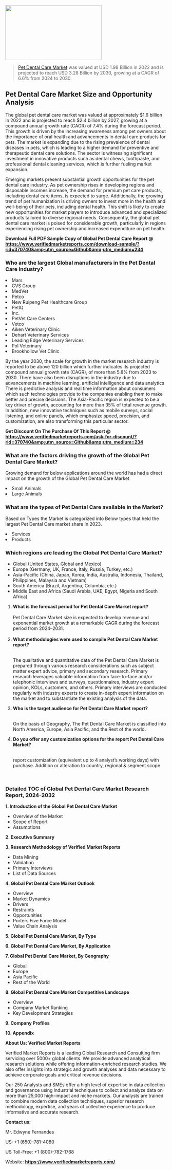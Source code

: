 <img src="https://ffe5etoiles.com/wp-content/uploads/2024/12/MST1-300x171.png" alt="" width="300" height="171" class="alignnone size-medium wp-image-20088" /><blockquote><p><p><a href="https://www.verifiedmarketreports.com/download-sample/?rid=370740&utm_source=Github&utm_medium=234" target="_blank">Pet Dental Care Market</a> was valued at USD 1.98 Billion in 2022 and is projected to reach USD 3.28 Billion by 2030, growing at a CAGR of 6.6% from 2024 to 2030.</p></blockquote><p><h2>Pet Dental Care Market Size and Opportunity Analysis</h2><p>The global pet dental care market was valued at approximately $1.6 billion in 2022 and is projected to reach $2.4 billion by 2027, growing at a compound annual growth rate (CAGR) of 7.4% during the forecast period. This growth is driven by the increasing awareness among pet owners about the importance of oral health and advancements in dental care products for pets. The market is expanding due to the rising prevalence of dental diseases in pets, which is leading to a higher demand for preventive and therapeutic dental care solutions. The sector is witnessing significant investment in innovative products such as dental chews, toothpaste, and professional dental cleaning services, which is further fueling market expansion.</p><p>Emerging markets present substantial growth opportunities for the pet dental care industry. As pet ownership rises in developing regions and disposable incomes increase, the demand for premium pet care products, including dental care items, is expected to surge. Additionally, the growing trend of pet humanization is driving owners to invest more in the health and well-being of their pets, including dental health. This shift is likely to create new opportunities for market players to introduce advanced and specialized products tailored to diverse regional needs. Consequently, the global pet dental care market is poised for considerable growth, particularly in regions experiencing rising pet ownership and increased expenditure on pet health.</p></p><p class=""><strong>Download Full PDF Sample Copy of Global Pet Dental Care Report @ <a href="https://www.verifiedmarketreports.com/download-sample/?rid=370740&amp;utm_source=Github&amp;utm_medium=234" target="_blank">https://www.verifiedmarketreports.com/download-sample/?rid=370740&amp;utm_source=Github&amp;utm_medium=234</a></strong></p><h3 id="" class="">Who are the largest Global manufacturers in the Pet Dental Care industry?</h3><p><li>Mars</li><li> CVS Group</li><li> MedVet</li><li> Petco</li><li> New Ruipeng Pet Healthcare Group</li><li> PetIQ</li><li> Inc.</li><li> PetVet Care Centers</li><li> Vetco</li><li> Aiken Veterinary Clinic</li><li> Dehart Veterinary Services</li><li> Leading Edge Veterinary Services</li><li> Pol Veterinary</li><li> Brookhollow Vet Clinic</li></p><div class=""><div class="" dir="" data-message-author-role="" data-message-id="" data-message-model-slug=""><div class=""><div class=""><div class=""><div class="" dir="" data-message-author-role="" data-message-id="" data-message-model-slug=""><div class=""><div class=""><p>By the year 2030, the scale for growth in the market research industry is reported to be above 120 billion which further indicates its projected compound annual growth rate (CAGR), of more than 5.8% from 2023 to 2030. There have also been disruptions in the industry due to advancements in machine learning, artificial intelligence and data analytics There is predictive analysis and real time information about consumers which such technologies provide to the companies enabling them to make better and precise decisions. The Asia-Pacific region is expected to be a key driver of growth, accounting for more than 35% of total revenue growth. In addition, new innovative techniques such as mobile surveys, social listening, and online panels, which emphasize speed, precision, and customization, are also transforming this particular sector.</p><p><strong>Get Discount On The Purchase Of This Report @&nbsp; <a href="https://www.verifiedmarketreports.com/ask-for-discount/?rid=370740&amp;utm_source=Github&amp;utm_medium=234" target="_blank">https://www.verifiedmarketreports.com/ask-for-discount/?rid=370740&amp;utm_source=Github&amp;utm_medium=234</a></strong></p></div></div></div></div></div></div></div></div><h3 id="" class="">What are the factors driving the growth of the Global Pet Dental Care Market?</h3><p id="" class="">Growing demand for below applications around the world has had a direct impact on the growth of the Global Pet Dental Care Market</p><p id="" class=""><li>Small Animals</li><li> Large Animals</li></p><h3 id="" class="">What are the types of Pet Dental Care available in the Market?</h3><p id="" class="">Based on Types the Market is categorized into Below types that held the largest Pet Dental Care market share In 2023.</p><p id="" class=""><li>Services</li><li> Products</li></p><h3 id="" class="">Which regions are leading the Global Pet Dental Care Market?</h3><ul><li>Global (United States, Global and Mexico)</li><li>Europe (Germany, UK, France, Italy, Russia, Turkey, etc.)</li><li>Asia-Pacific (China, Japan, Korea, India, Australia, Indonesia, Thailand, Philippines, Malaysia and Vietnam)</li><li>South America (Brazil, Argentina, Columbia, etc.)</li><li>Middle East and Africa (Saudi Arabia, UAE, Egypt, Nigeria and South Africa)</li></ul><p><ol><li><strong>What is the forecast period for Pet Dental Care Market report?<br /></strong><br /><span data-sheets-root="1" data-sheets-value="{&quot;1&quot;:2,&quot;2&quot;:&quot;XXXX size is expected to develop revenue and exponential market growth at a remarkable CAGR during the forecast period from 2024&ndash;2030.&quot;}" data-sheets-userformat="{&quot;2&quot;:12674,&quot;4&quot;:{&quot;1&quot;:2,&quot;2&quot;:16776960},&quot;10&quot;:2,&quot;11&quot;:0,&quot;15&quot;:&quot;Arial&quot;,&quot;16&quot;:12}">Pet Dental Care Market size is expected to develop revenue and exponential market growth at a remarkable CAGR during the forecast period from 2024&ndash;2031.</span><br /><br /></li><li><strong>What methodologies were used to compile Pet Dental Care Market report?<br /><br /></strong><p>The qualitative and quantitative data of the&nbsp;Pet Dental Care Market is prepared through various research considerations such as subject matter expert advice, primary and secondary research. Primary research leverages valuable information from face-to-face and/or telephonic interviews and surveys, questionnaires, industry expert opinion, KOLs, customers, and others. Primary interviews are conducted regularly with industry experts to create in-depth expert information on the market and to substantiate the existing analysis of the data.&nbsp;</p></li><li><strong>Who is the target audience for Pet Dental Care Market report?<br /><br /></strong><p>On the basis of Geography, The&nbsp;Pet Dental Care Market is classified into North America, Europe, Asia Pacific, and the Rest of the world.</p></li><li><strong>Do you offer any customization options for the report Pet Dental Care Market?<br /><br /></strong><p>report customization (equivalent up to 4 analyst&rsquo;s working days) with purchase. Addition or alteration to country, regional &amp; segment scope</p><p>&nbsp;</p></li></ol></p><h3 id="" class="">Detailed TOC of Global Pet Dental Care Market Research Report, 2024-2032</h3><p id="" class=""><strong>1. Introduction of the Global Pet Dental Care Market</strong></p><ul><li>Overview of the Market</li><li>Scope of Report</li><li>Assumptions</li></ul><p id="" class=""><strong>2. Executive Summary</strong></p><p id="" class=""><strong>3. Research Methodology of&nbsp;Verified Market Reports</strong></p><ul><li>Data Mining</li><li>Validation</li><li>Primary Interviews</li><li>List of Data Sources</li></ul><p id="" class=""><strong>4. Global Pet Dental Care Market Outlook</strong></p><ul><li>Overview</li><li>Market Dynamics</li><li>Drivers</li><li>Restraints</li><li>Opportunities</li><li>Porters Five Force Model</li><li>Value Chain Analysis</li></ul><p id="" class=""><strong>5. Global Pet Dental Care Market, By&nbsp;Type</strong></p><p id="" class=""><strong>6. Global Pet Dental Care Market, By Application</strong></p><p id="" class=""><strong>7. Global Pet Dental Care Market, By Geography</strong></p><ul><li>Global</li><li>Europe</li><li>Asia Pacific</li><li>Rest of the World</li></ul><p id="" class=""><strong>8. Global Pet Dental Care Market Competitive Landscape</strong></p><ul><li>Overview</li><li>Company Market Ranking</li><li>Key Development Strategies</li></ul><p id="" class=""><strong>9. Company Profiles</strong></p><p id="" class=""><strong>10. Appendix</strong></p><p id="" class=""><strong>About Us: Verified Market Reports</strong></p><p id="" class="">Verified Market Reports is a leading Global Research and Consulting firm servicing over 5000+ global clients. We provide advanced analytical research solutions while offering information-enriched research studies. We also offer insights into strategic and growth analyses and data necessary to achieve corporate goals and critical revenue decisions.</p><p id="" class="">Our 250 Analysts and SMEs offer a high level of expertise in data collection and governance using industrial techniques to collect and analyze data on more than 25,000 high-impact and niche markets. Our analysts are trained to combine modern data collection techniques, superior research methodology, expertise, and years of collective experience to produce informative and accurate research.</p><p id="" class=""><strong>Contact us:</strong></p><p id="" class="">Mr. Edwyne Fernandes</p><p id="" class="">US: +1 (650)-781-4080</p><p id="" class="">US Toll-Free: +1 (800)-782-1768</p><p id="" class="">Website: <a target="" data-test-app-aware-link=""><strong>https://www.verifiedmarketreports.com/</strong></a></p>
